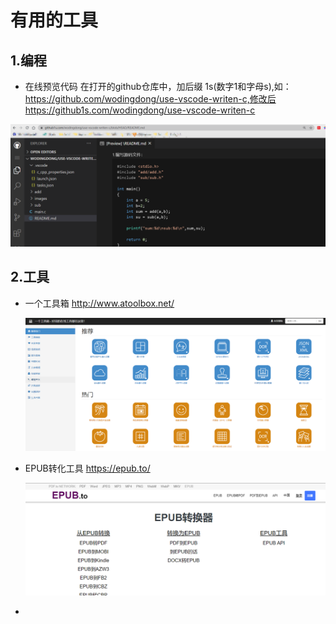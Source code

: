 # 有用的工具

## 1.编程
- 在线预览代码
在打开的github仓库中，加后缀 1s(数字1和字母s),如：https://github.com/wodingdong/use-vscode-writen-c,修改后
https://github1s.com/wodingdong/use-vscode-writen-c

![github1s](images/github1s.png)


## 2.工具

- 一个工具箱 http://www.atoolbox.net/

  ![image-20210205162032068](images/image-20210218162319000.png)

- EPUB转化工具 https://epub.to/

  ![image-20210205162032068](images/image-20210219162319000.png)

- 

